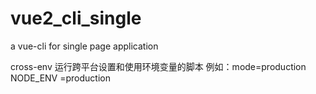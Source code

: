 # vue2_cli_single
a vue-cli for single page application

cross-env 运行跨平台设置和使用环境变量的脚本
例如：mode=production  NODE_ENV =production